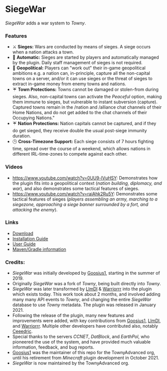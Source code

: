 # SiegeWar
*SiegeWar* adds a war system to *Towny*.
### Features
* ⚔️ **Sieges:** Wars are conducted by means of sieges. A siege occurs when a nation attacks a town.
* 🤖 **Automatic:** Sieges are started by players and automatically managed by the plugin. Daily staff management of sieges is not required.
* 🚩 **Geopolitical:** Players can "work out" their in-game geopolitical ambitions e.g. a nation can, in-principle, capture all the non-capital towns on a server, and/or it can use sieges or the threat of sieges to extract in-game money from enemy towns and nations.
* ☔ **Town Protections:** Towns cannot be damaged or stolen-from during sieges. Also, non-capital towns can activate the *Peaceful* option, making them immune to sieges, but vulnerable to instant subversion (capture). Captured towns remain in the /nation and /alliance chat channels of their Home Nations, and do not get added to the chat channels of their Occupying Nations."
* ☔️ **Nation Protections:** Nation capitals cannot be captured, and if they do get sieged, they receive double the usual post-siege immunity duration. 
* 🕒 **Cross-Timezone Support:** Each siege consists of 7 hours fighting time, spread over the course of a weekend, which allows nations in different IRL-time-zones to compete against each other.
### Videos
* https://www.youtube.com/watch?v=0UU9-lVuHSY: Demonstrates how the plugin fits into a geopolitical context (*nation building, diplomacy, and war*), and also demonstrates some tactical features of sieges.
* https://www.youtube.com/watch?v=raiAhk2Ru5Y: Demonstrates some tactical features of sieges (*players assembling an army, marching to a siegezone, approaching a siege banner surrounded by a fort, and attacking the enemy*).
### Links
* [Download](https://github.com/TownyAdvanced/SiegeWar/releases)
* [Installation Guide](https://github.com/TownyAdvanced/SiegeWar/wiki/Siege-War-Installation)
* [User Guide](https://github.com/TownyAdvanced/SiegeWar/wiki/Siege-War-User-Guide)
* [Maven/Gradle information](https://jitpack.io/#TownyAdvanced/SiegeWar)
### Credits:
- *SiegeWar* was initially developed by [Goosius1](https://github.com/Goosius1), starting in the summer of 2019.
- Originally *SiegeWar* was a fork of *Towny*, being built directly into *Towny*. 
- *SiegeWar* was later transformed by [LlmDl](https://github.com/LlmDl) & [Warriorrr](https://github.com/Warriorrrr) into the plugin which exists today. This work took about 2 months, and involved adding many many API events to *Towny*, and changing the entire *SiegeWar* database to use *Towny* metadata. The plugin was released in January 2021.
- Following the release of the plugin, many new features and improvements were added, with key contributions from [Goosius1](https://github.com/Goosius1), [LlmDl](https://github.com/LlmDl), and [Warriorrr](https://github.com/Warriorrrr). Multiple other developers have contributed also, notably [Ceeedric](https://github.com/ceeedric).
- Special thanks to the servers *CCNET*, *DatBlock*, and *EarthPol*, who pioneered the use of the system, and have provided much valuable information, feedback, and bug reports.
- [Goosius1](https://github.com/Goosius1) was the maintainer of this repo for the TownyAdvanced org, until his retirement from *Minecraft* plugin development in October 2021.
- *SiegeWar* is now maintained by the TownyAdvanced org.

